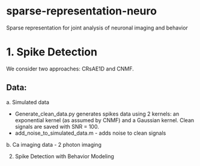 # sparse-representation-neuro
Sparse representation for joint analysis of neuronal imaging and behavior

# 1. Spike Detection
We consider two approaches: CRsAE1D and CNMF.
## Data:
a. Simulated data
* Generate_clean_data.py generates spikes data using 2 kernels: an exponential kernel (as assumed by CNMF) and a Gaussian kernel. Clean signals are saved with SNR = 100.
* add_noise_to_simulated_data.m - adds noise to clean signals

b. Ca imaging data - 2 photon imaging 

2. Spike Detection with Behavior Modeling
